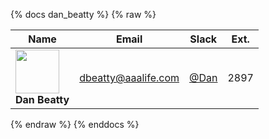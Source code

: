 {% docs dan_beatty %}
{% raw %}

|Name|Email|Slack|Ext.|
|----|-----|-----|----|
|<img src="https://ca.slack-edge.com/TDCJ5T84R-U022L59AU3S-afe179b8ee93-512" width="70"><br>**Dan Beatty**|[dbeatty@aaalife.com](mailto:dbeatty@aaalife.com)|[@Dan](https://aaainsights.slack.com/team/U022L59AU3S)|2897|

{% endraw %}
{% enddocs %}